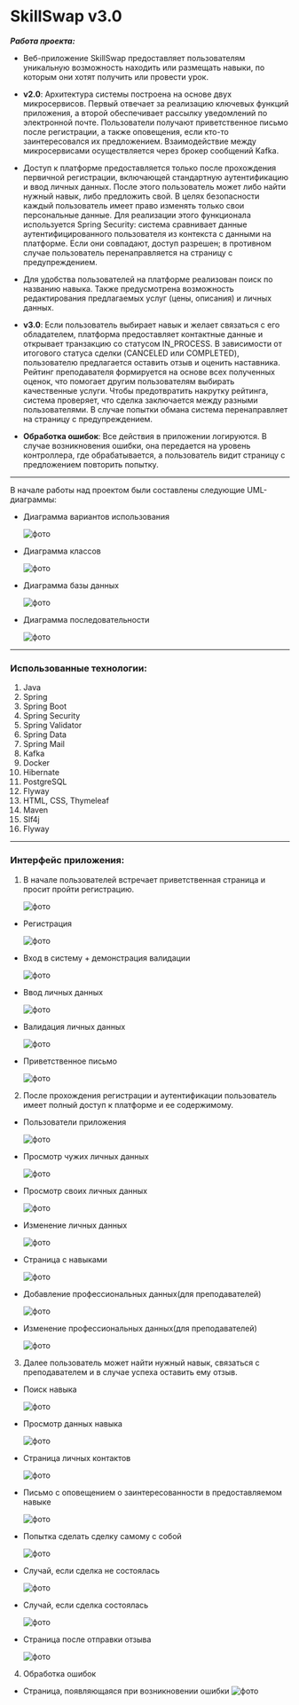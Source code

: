 # SkillSwap v3.0


***Работа проекта:***

- Веб-приложение SkillSwap предоставляет пользователям уникальную возможность находить или размещать навыки,
  по которым они хотят получить или провести урок. 


- **v2.0**: Архитектура системы построена на основе двух микросервисов. Первый отвечает за реализацию ключевых 
функций приложения, а второй обеспечивает рассылку уведомлений по электронной почте. Пользователи получают 
приветственное письмо после регистрации, а также оповещения, если кто-то заинтересовался их предложением. 
Взаимодействие между микросервисами осуществляется через брокер сообщений Kafka.


- Доступ к платформе предоставляется только после прохождения первичной регистрации, включающей стандартную 
аутентификацию и ввод личных данных. После этого пользователь может либо найти нужный навык, либо предложить 
свой. В целях безопасности каждый пользователь имеет право изменять только свои персональные данные. Для 
реализации этого функционала используется Spring Security: система сравнивает данные аутентифицированного 
пользователя из контекста с данными на платформе. Если они совпадают, доступ разрешен; в противном случае пользователь 
перенаправляется на страницу с предупреждением.
  

- Для удобства пользователей на платформе реализован поиск по названию навыка. Также предусмотрена возможность 
редактирования предлагаемых услуг (цены, описания) и личных данных. 


-  **v3.0**: Если пользователь выбирает навык и желает связаться с его обладателем, платформа предоставляет 
контактные данные и открывает транзакцию со статусом IN_PROCESS. В зависимости от итогового статуса сделки 
(CANCELED или COMPLETED), пользователю предлагается оставить отзыв и оценить наставника. Рейтинг преподавателя 
формируется на основе всех полученных оценок, что помогает другим пользователям выбирать качественные услуги. 
Чтобы предотвратить накрутку рейтинга, система проверяет, что сделка заключается между разными пользователями. 
В случае попытки обмана система перенаправляет на страницу с предупреждением.


 - **Обработка ошибок**: Все действия в приложении логируются. В случае возникновения ошибки, она передается 
на уровень контроллера, где обрабатывается, а пользователь видит страницу с предложением повторить попытку.

---
В начале работы над проектом были составлены следующие UML-диаграммы:
- Диаграмма вариантов использования

  ![фото](SkillSwap/img/UseCaseDiagram.png)
- Диаграмма классов

  ![фото](SkillSwap/img/ClassDiagram.png)
- Диаграмма базы данных

  ![фото](SkillSwap/img/ERDDiagram.png)
- Диаграмма последовательности

  ![фото](SkillSwap/img/SequenceDiagram.png)

---

### Использованные технологии:
1. Java 
2. Spring
3. Spring Boot 
4. Spring Security 
5. Spring Validator
6. Spring Data
7. Spring Mail
8. Kafka
9. Docker
10. Hibernate
11. PostgreSQL
12. Flyway
13. HTML, CSS, Thymeleaf
14. Maven
15. Slf4j
16. Flyway
---
### Интерфейс приложения:

1. В начале пользователей встречает приветственная страница и просит пройти регистрацию.
   
    ![фото](SkillSwap/img/welcomePage.png)
- Регистрация

  ![фото](SkillSwap/img/RegistrationForm.png)
- Вход в систему + демонстрация валидации

  ![фото](SkillSwap/img/LogInForm.png)
- Ввод личных данных

  ![фото](SkillSwap/img/newPers.png)
- Валидация личных данных

  ![фото](SkillSwap/img/PersInfDataValidation.png)
- Приветственное письмо

  ![фото](SkillSwap/img/HelloMsg.png)

2. После прохождения регистрации и аутентификации пользователь имеет полный
доступ к платформе и ее содержимому.
- Пользователи приложения

  ![фото](SkillSwap/img/persInfIndex.png)
- Просмотр чужих личных данных

  ![фото](SkillSwap/img/AccessToSomethingElseData.png)
- Просмотр своих личных данных

  ![фото](SkillSwap/img/PersonShow.png)
- Изменение личных данных

  ![фото](SkillSwap/img/PersonEdit.png)
- Страница с навыками

  ![фото](SkillSwap/img/profInfIndex.png)
- Добавление профессиональных данных(для преподавателей)

  ![фото](SkillSwap/img/newSkill.png)
- Изменение профессиональных данных(для преподавателей)

  ![фото](SkillSwap/img/EditProfInf.png)
3. Далее пользователь может найти нужный навык, связаться с преподавателем
и в случае успеха оставить ему отзыв.
- Поиск навыка

  ![фото](SkillSwap/img/FindSkill.png)
- Просмотр данных навыка

  ![фото](SkillSwap/img/SkillShowExchange.png)
- Страница личных контактов

  ![фото](SkillSwap/img/skillExchangeYesNo.png)
- Письмо с оповещением о заинтересованности в предоставляемом навыке

  ![фото](SkillSwap/img/IntrestedSkill.png)
- Попытка сделать сделку самому с собой

  ![фото](SkillSwap/img/GetContactsWithYourSelf.png)
- Случай, если сделка не состоялась

  ![фото](SkillSwap/img/skillExchangeNo.png)
- Случай, если сделка состоялась

  ![фото](SkillSwap/img/Review.png)
- Страница после отправки отзыва

  ![фото](SkillSwap/img/ReviewSubmitRes.png)
4. Обработка ошибок
- Страница, появляющаяся при возникновении ошибки
  ![фото](SkillSwap/img/ExceptionHandling.png)
